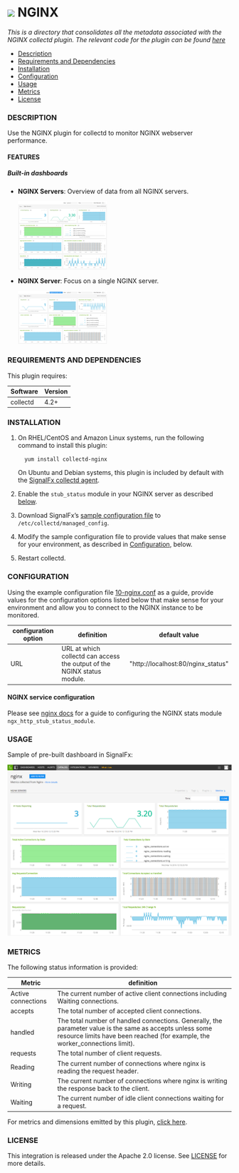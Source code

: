 # ![](https://github.com/signalfx/integrations/blob/master/collectd-nginx/img/integrations_nginx.png) NGINX

_This is a directory that consolidates all the metadata associated with the NGINX collectd plugin. The relevant code for the plugin can be found [here](https://github.com/signalfx/collectd/blob/master/src/nginx.c)_

- [Description](#description)
- [Requirements and Dependencies](#requirements-and-dependencies)
- [Installation](#installation)
- [Configuration](#configuration)
- [Usage](#usage)
- [Metrics](#metrics)
- [License](#license)

### DESCRIPTION

Use the NGINX plugin for collectd to monitor NGINX webserver performance.

#### FEATURES

##### Built-in dashboards

- **NGINX Servers**: Overview of data from all NGINX servers.

  [<img src='./img/dashboard_nginx_servers.png' width=200px>](./img/dashboard_nginx_servers.png)

- **NGINX Server**: Focus on a single NGINX server.

  [<img src='./img/dashboard_nginx_server.png' width=200px>](./img/dashboard_nginx_server.png)  

### REQUIREMENTS AND DEPENDENCIES

This plugin requires:

| Software          | Version        |
|-------------------|----------------|
| collectd |  4.2+  |

### INSTALLATION

1. On RHEL/CentOS and Amazon Linux systems, run the following command to install this plugin:

         yum install collectd-nginx
         
   On Ubuntu and Debian systems, this plugin is included by default with the [SignalFx collectd agent](https://github.com/signalfx/integrations/tree/master/collectd)[](sfx_link:sfxcollectd). 
         
1. Enable the `stub_status` module in your NGINX server as described [below](#configuration).

1. Download SignalFx’s [sample configuration file](https://github.com/signalfx/integrations/blob/master/collectd-nginx/10-nginx.conf) to `/etc/collectd/managed_config`.

1. Modify the sample configuration file to provide values that make sense for your environment, as described in [Configuration](#configuration), below.

1. Restart collectd.

### CONFIGURATION

Using the example configuration file [10-nginx.conf](https://github.com/signalfx/integrations/blob/master/collectd-nginx/10-nginx.conf) as a guide, provide values for the configuration options listed below that make sense for your environment and allow you to connect to the NGINX instance to be monitored.

| configuration option | definition | default value |
| ---------------------|------------|---------------|
| URL | URL at which collectd can access the output of the NGINX status module.  | "http://localhost:80/nginx_status" |

#### NGINX service configuration

Please see [nginx docs](http://nginx.org/en/docs/http/ngx_http_stub_status_module.html) for a guide to configuring the NGINX stats module `ngx_http_stub_status_module`.

### USAGE

Sample of pre-built dashboard in SignalFx:

![](././img/dashboard_nginx.png)

### METRICS

The following status information is provided:

| Metric | definition |
| -------|-------------|
|Active connections| The current number of active client connections including Waiting connections.|
|accepts|The total number of accepted client connections.|
|handled|The total number of handled connections. Generally, the parameter value is the same as accepts unless some resource limits have been reached (for example, the worker_connections limit).|
|requests|The total number of client requests.|
|Reading|The current number of connections where nginx is reading the request header.|
|Writing|The current number of connections where nginx is writing the response back to the client.|
|Waiting|The current number of idle client connections waiting for a request.|


For metrics and dimensions emitted by this plugin, [click here](././docs).

### LICENSE

This integration is released under the Apache 2.0 license. See [LICENSE](./LICENSE) for more details.
